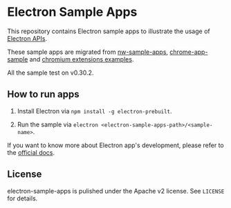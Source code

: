 # Electron Sample Apps

This repository contains Electron sample apps to illustrate the usage of
[Electron APIs](https://github.com/atom/electron/tree/master/docs).

These sample apps are migrated from [nw-sample-apps](https://github.com/zcbenz/nw-sample-apps),
[chrome-app-sample](https://github.com/GoogleChrome/chrome-app-samples) and
[chromium extensions examples](https://code.google.com/p/chromium/codesearch#chromium/src/chrome/common/extensions/docs/examples/&sq=package:chromium&type=cs).

All the sample test on v0.30.2.

## How to run apps

1. Install Electron via `npm install -g electron-prebuilt`.

2. Run the sample via `electron <electron-sample-apps-path>/<sample-name>`.

If you want to know more about Electron app's development, please refer to the
[official docs](https://github.com/atom/electron/blob/master/docs/tutorial/quick-start.md).

## License

electron-sample-apps is pulished under the Apache v2 license. See `LICENSE` for details.
